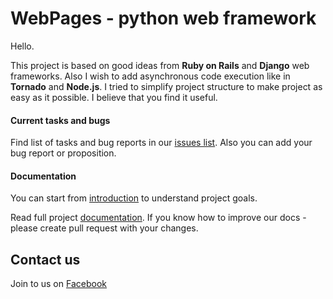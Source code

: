 WebPages - python web framework
===

Hello.

This project is based on good ideas from **Ruby on Rails** and **Django** web frameworks. Also I wish to add asynchronous code execution like in **Tornado** and **Node.js**. I tried to simplify project structure to make project as easy as it possible. I believe that you find it useful.


#### Current tasks and bugs

Find list of tasks and bug reports in our [issues list](https://github.com/webpages/webpages/issues). Also you can add your bug report or proposition.


#### Documentation

You can start from [introduction](https://github.com/webpages/docs/blob/master/chapters/Intro.md) to understand project goals.

Read full project [documentation](https://github.com/webpages/docs). If you know how to improve our docs - please create pull request with your changes.


Contact us
----

Join to us on [Facebook](https://www.facebook.com/WebPagesFramework)
